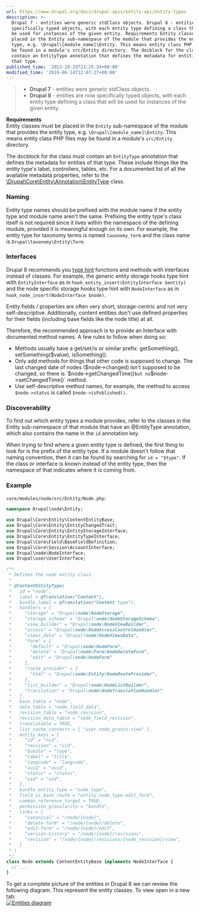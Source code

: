 ```yaml
---
url: https://www.drupal.org/docs/drupal-apis/entity-api/entity-types
description: >-
  Drupal 7 - entities were generic stdClass objects. Drupal 8 - entities are now
  specifically typed objects, with each entity type defining a class that will
  be used for instances of the given entity. Requirements Entity classes must be
  placed in the Entity sub-namespace of the module that provides the entity
  type, e.g. \Drupal\[module_name]\Entity. This means entity class PHP files may
  be found in a module's src/Entity directory. The docblock for the class must
  contain an EntityType annotation that defines the metadata for entities of
  that type.
published_time: '2013-10-29T23:25:54+00:00'
modified_time: '2019-06-14T12:07:27+00:00'
---
```

> * **Drupal 7** \- entities were generic stdClass objects.
> * **Drupal 8** \- entities are now specifically typed objects, with each entity type defining a class that will be used for instances of the given entity.

**Requirements**  
Entity classes must be placed in the `Entity` sub-namespace of the module that provides the entity type, e.g. `\Drupal\[module_name]\Entity`. This means entity class PHP files may be found in a module's `src/Entity` directory.

The docblock for the class must contain an `EntityType` annotation that defines the metadata for entities of that type. These include things like the entity type's label, controllers, tables, etc. For a documented list of all the available metadata properties, refer to the [\\Drupal\\Core\\Entity\\Annotation\\EntityType](https://api.drupal.org/api/drupal/core%21lib%21Drupal%21Core%21Entity%21Annotation%21EntityType.php/class/EntityType/8) class.

### Naming

Entity type names should be prefixed with the module name if the entity type and module name aren't the same. Prefixing the entity type's class itself is not required since it lives within the namespace of the defining module, provided it is meaningful enough on its own. For example, the entity type for taxonomy terms is named `taxonomy_term` and the class name is `Drupal\taxonomy\Entity\Term`.

### Interfaces

Drupal 8 recommends you [type hint](http://php.net/manual/en/functions.arguments.php#functions.arguments.type-declaration) functions and methods with interfaces instead of classes. For example, the generic entity storage hooks type hint with `EntityInterface` as in `hook_entity_insert(EntityInterface $entity)` and the node specific storage hooks type hint with `NodeInterface` as in `hook_node_insert(NodeInterface $node)`.

Entity fields / properties are often very short, storage-centric and not very self-descriptive. Additionally, content entities don't use defined properties for their fields (including base fields like the node title) at all.

Therefore, the recommended approach is to provide an Interface with documented method names. A few rules to follow when doing so:

* Methods usually have a get/set/is or similar prefix: getSomething(), setSomething($value), isSomething().
* Only add methods for things that other code is supposed to change. The last changed date of nodes ($node->changed) isn't supposed to be changed, so there is `$node->getChangedTime()` but no `$node->setChangedTime()` method.
* Use self-descriptive method names, for example, the method to access `$node->status` is called `$node->isPublished()`.

### Discoverability

To find out which entity types a module provides, refer to the classes in the Entity sub-namespace of that module that have an @EntityType annotation, which also contains the name in the `id` annotation key.

When trying to find where a given entity type is defined, the first thing to look for is the prefix of the entity type. If a module doesn't follow that naming convention, then it can be found by searching for `id = "$type"`. If the class or interface is known instead of the entity type, then the namespace of that indicates where it is coming from.

### Example

`core/modules/node/src/Entity/Node.php`:

```php
namespace Drupal\node\Entity;

use Drupal\Core\Entity\ContentEntityBase;
use Drupal\Core\Entity\EntityChangedTrait;
use Drupal\Core\Entity\EntityStorageInterface;
use Drupal\Core\Entity\EntityTypeInterface;
use Drupal\Core\Field\BaseFieldDefinition;
use Drupal\Core\Session\AccountInterface;
use Drupal\node\NodeInterface;
use Drupal\user\UserInterface;

/**
 * Defines the node entity class.
 *
 * @ContentEntityType(
 *   id = "node",
 *   label = @Translation("Content"),
 *   bundle_label = @Translation("Content type"),
 *   handlers = {
 *     "storage" = "Drupal\node\NodeStorage",
 *     "storage_schema" = "Drupal\node\NodeStorageSchema",
 *     "view_builder" = "Drupal\node\NodeViewBuilder",
 *     "access" = "Drupal\node\NodeAccessControlHandler",
 *     "views_data" = "Drupal\node\NodeViewsData",
 *     "form" = {
 *       "default" = "Drupal\node\NodeForm",
 *       "delete" = "Drupal\node\Form\NodeDeleteForm",
 *       "edit" = "Drupal\node\NodeForm"
 *     },
 *     "route_provider" = {
 *       "html" = "Drupal\node\Entity\NodeRouteProvider",
 *     },
 *     "list_builder" = "Drupal\node\NodeListBuilder",
 *     "translation" = "Drupal\node\NodeTranslationHandler"
 *   },
 *   base_table = "node",
 *   data_table = "node_field_data",
 *   revision_table = "node_revision",
 *   revision_data_table = "node_field_revision",
 *   translatable = TRUE,
 *   list_cache_contexts = { "user.node_grants:view" },
 *   entity_keys = {
 *     "id" = "nid",
 *     "revision" = "vid",
 *     "bundle" = "type",
 *     "label" = "title",
 *     "langcode" = "langcode",
 *     "uuid" = "uuid",
 *     "status" = "status",
 *     "uid" = "uid",
 *   },
 *   bundle_entity_type = "node_type",
 *   field_ui_base_route = "entity.node_type.edit_form",
 *   common_reference_target = TRUE,
 *   permission_granularity = "bundle",
 *   links = {
 *     "canonical" = "/node/{node}",
 *     "delete-form" = "/node/{node}/delete",
 *     "edit-form" = "/node/{node}/edit",
 *     "version-history" = "/node/{node}/revisions",
 *     "revision" = "/node/{node}/revisions/{node_revision}/view",
 *   }
 * )
 */
class Node extends ContentEntityBase implements NodeInterface {
  // ...
}

```

To get a complete picture of the entities in Drupal 8 we can review the following diagram. This represent the entity classes. To view open in a new tab:  
[![Entities diagram](/files/classDrupal_Entities.png)](/files/classDrupal%5FEntities.png)